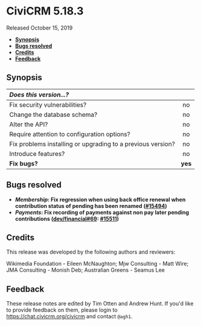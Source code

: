 # CiviCRM 5.18.3

Released October 15, 2019

- **[Synopsis](#synopsis)**
- **[Bugs resolved](#bugs)**
- **[Credits](#credits)**
- **[Feedback](#feedback)**

## <a name="synopsis"></a>Synopsis

| *Does this version...?*                                         |         |
|:--------------------------------------------------------------- |:-------:|
| Fix security vulnerabilities?                                   |   no    |
| Change the database schema?                                     |   no    |
| Alter the API?                                                  |   no    |
| Require attention to configuration options?                     |   no    |
| Fix problems installing or upgrading to a previous version?     |   no    |
| Introduce features?                                             |   no    |
| **Fix bugs?**                                                   | **yes** |

## <a name="bugs"></a>Bugs resolved

* **_Membership_: Fix regression when using back office renewal when contribution status of pending has been renamed ([#15494](https://github.com/civicrm/civicrm-core/pull/15494))**
* **_Payments_: Fix recording of payments against non pay later pending contributions ([dev/financial#69](https://lab.civicrm.org/dev/financial/issues/69): [#15511](https://github.com/civicrm/civicrm-core/pull/15511))**

## <a name="credits"></a>Credits

This release was developed by the following authors and reviewers:

Wikimedia Foundation - Eileen McNaughton; Mjw Consulting - Matt Wire;
JMA Consulting - Monish Deb; Australian Greens - Seamus Lee

## <a name="feedback"></a>Feedback

These release notes are edited by Tim Otten and Andrew Hunt.  If you'd like to
provide feedback on them, please login to https://chat.civicrm.org/civicrm and
contact `@agh1`.
